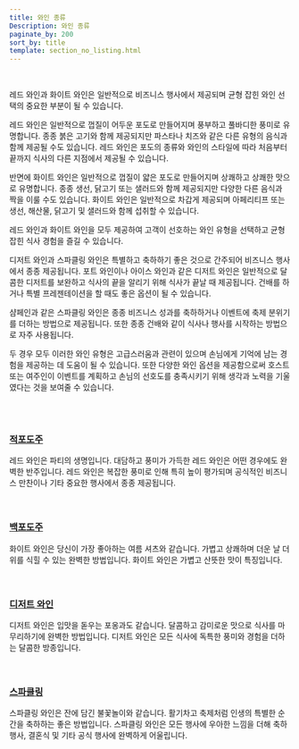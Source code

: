 ```yaml
---
title: 와인 종류
Description: 와인 종류
paginate_by: 200
sort_by: title
template: section_no_listing.html
---
```


<br>

레드 와인과 화이트 와인은 일반적으로 비즈니스 행사에서 제공되며 균형 잡힌 와인 선택의 중요한 부분이 될 수 있습니다.

레드 와인은 일반적으로 껍질이 어두운 포도로 만들어지며 풍부하고 풀바디한 풍미로 유명합니다. 종종 붉은 고기와 함께 제공되지만 파스타나 치즈와 같은 다른 유형의 음식과 함께 제공될 수도 있습니다. 레드 와인은 포도의 종류와 와인의 스타일에 따라 처음부터 끝까지 식사의 다른 지점에서 제공될 수 있습니다.

반면에 화이트 와인은 일반적으로 껍질이 얇은 포도로 만들어지며 상쾌하고 상쾌한 맛으로 유명합니다. 종종 생선, 닭고기 또는 샐러드와 함께 제공되지만 다양한 다른 음식과 짝을 이룰 수도 있습니다. 화이트 와인은 일반적으로 차갑게 제공되며 아페리티프 또는 생선, 해산물, 닭고기 및 샐러드와 함께 섭취할 수 있습니다.

레드 와인과 화이트 와인을 모두 제공하여 고객이 선호하는 와인 유형을 선택하고 균형 잡힌 식사 경험을 즐길 수 있습니다.

디저트 와인과 스파클링 와인은 특별하고 축하하기 좋은 것으로 간주되어 비즈니스 행사에서 종종 제공됩니다. 포트 와인이나 아이스 와인과 같은 디저트 와인은 일반적으로 달콤한 디저트를 보완하고 식사의 끝을 알리기 위해 식사가 끝날 때 제공됩니다. 건배를 하거나 특별 프레젠테이션을 할 때도 좋은 옵션이 될 수 있습니다.

샴페인과 같은 스파클링 와인은 종종 비즈니스 성과를 축하하거나 이벤트에 축제 분위기를 더하는 방법으로 제공됩니다. 또한 종종 건배와 같이 식사나 행사를 시작하는 방법으로 자주 사용됩니다.

두 경우 모두 이러한 와인 유형은 고급스러움과 관련이 있으며 손님에게 기억에 남는 경험을 제공하는 데 도움이 될 수 있습니다. 또한 다양한 와인 옵션을 제공함으로써 호스트 또는 여주인이 이벤트를 계획하고 손님의 선호도를 충족시키기 위해 생각과 노력을 기울였다는 것을 보여줄 수 있습니다.

<br>
<br>

### [적포도주](@/cellar/적포도주/_index.md)


레드 와인은 파티의 생명입니다. 대담하고 풍미가 가득한 레드 와인은 어떤 경우에도 완벽한 반주입니다. 레드 와인은 복잡한 풍미로 인해 특히 높이 평가되며 공식적인 비즈니스 만찬이나 기타 중요한 행사에서 종종 제공됩니다.
<br>
<br>
<br>

### [백포도주](@/cellar/백포도주/_index.md)

화이트 와인은 당신이 가장 좋아하는 여름 셔츠와 같습니다. 가볍고 상쾌하며 더운 날 더위를 식힐 수 있는 완벽한 방법입니다. 화이트 와인은 가볍고 산뜻한 맛이 특징입니다.
<br>
<br>
<br>

### [디저트 와인](@/cellar/디저트_와인/_index.md)

디저트 와인은 입맛을 돋우는 포옹과도 같습니다. 달콤하고 감미로운 맛으로 식사를 마무리하기에 완벽한 방법입니다. 디저트 와인은 모든 식사에 독특한 풍미와 경험을 더하는 달콤한 방종입니다.
<br>
<br>
<br>

### [스파클링](@/cellar/스파클링/_index.md)

스파클링 와인은 잔에 담긴 불꽃놀이와 같습니다. 활기차고 축제처럼 인생의 특별한 순간을 축하하는 좋은 방법입니다. 스파클링 와인은 모든 행사에 우아한 느낌을 더해 축하 행사, 결혼식 및 기타 공식 행사에 완벽하게 어울립니다.
<br>
<br>
<br>

